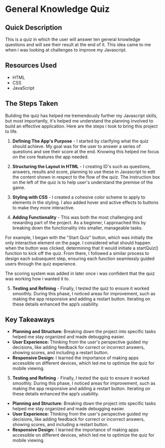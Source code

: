 # General Knowledge Quiz

## Quick Description

This is a quiz in which the user will answer ten general knowledge questions and will see their result at the end of it. This idea came to me when i was looking at challenges to improve my Javascript.

 ## Resources Used
 + HTML
 + CSS
 + JavaScript 

 ## The Steps Taken

 Building the quiz has helped me tremendously further my Javascript skills, but most importantly, it's helped me understand the planning involved to build an effective application. Here are the steps i took to bring this project to life.

 1. **Defining The App's Purpose** - I started by clarifying what the quiz should achieve. My goal was for the user to answer a series of questions and see their score at the end. Knowing this helped me focus on the core features the app needed. 

 2. **Structuring the Layout in HTML** - I creating ID's such as questions, answers, results and score, planning to use these in Javascript to edit the content shown in respect to the flow of the quiz. The instruction box on the left of the quiz is to help user's understand the premise of the game. 

 3. **Styling with CSS** - I created a cohesive color scheme to apply to elements in the styling. I also added hover and active effects to buttons to make they more interactive.

 4. **Adding Functionality** - This was both the most challenging and rewarding part of the project. As a beginner, I approached this by breaking down the functionality into smaller, manageable tasks.


For example, I began with the "Start Quiz" button, which was initially the only interactive element on the page. I considered what should happen when the button was clicked, determining that it would initiate a startQuiz() function to kick off the quiz. From there, I followed a similar process to design each subsequent step, ensuring each function seamlessly guided users through the quiz experience.

The scoring system was added in later once i was confident that the quiz was working how i wanted it to.

5.  **Testing and Refining** - Finally, I tested the quiz to ensure it worked smoothly. During this phase, I noticed areas for improvement, such as making the app responsive and adding a restart button. Iterating on these details enhanced the app’s usability.

## Key Takeaways

- **Planning and Structure:** Breaking down the project into specific tasks helped me stay organized and made debugging easier.
- **User Experience:** Thinking from the user's perspective guided my decisions, like adding feedback for correct or incorrect answers, showing scores, and including a restart button.
- **Responsive Design:** I learned the importance of making apps accessible on different devices, which led me to optimize the quiz for mobile viewing.
 5. **Testing and Refining** -  Finally, I tested the quiz to ensure it worked smoothly. During this phase, I noticed areas for improvement, such as making the app responsive and adding a restart button. Iterating on these details enhanced the app’s usability.


+ **Planning and Structure:** Breaking down the project into specific tasks helped me stay organized and made debugging easier.
+ **User Experience:** Thinking from the user's perspective guided my decisions, like adding feedback for correct or incorrect answers, showing scores, and including a restart button.
+ **Responsive Design:** I learned the importance of making apps accessible on different devices, which led me to optimize the quiz for mobile viewing.


